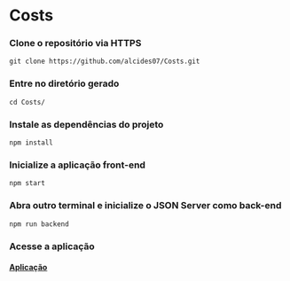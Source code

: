# Costs
### Clone o repositório via HTTPS
```
git clone https://github.com/alcides07/Costs.git
```

### Entre no diretório gerado
```
cd Costs/
```

### Instale as dependências do projeto
```
npm install
```

### Inicialize a aplicação front-end
```
npm start
```

### Abra outro terminal e inicialize o JSON Server como back-end
```
npm run backend
```

### Acesse a aplicação
#### [Aplicação](http://localhost:3000/)
